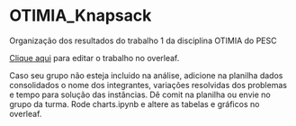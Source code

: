 # OTIMIA_Knapsack
 Organização dos resultados do trabalho 1 da disciplina OTIMIA do PESC


[Clique aqui](https://www.overleaf.com/6777837285gxfgrfjzfwgw) para editar o trabalho no overleaf.

Caso seu grupo não esteja incluido na análise, adicione na planilha dados consolidados o nome dos integrantes, variações resolvidas dos problemas e tempo para solução das instâncias. Dê comit na planilha ou envie no grupo da turma. Rode charts.ipynb e altere as tabelas e gráficos no overleaf.